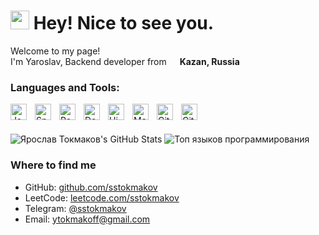 # <img src="https://emojis.slackmojis.com/emojis/images/1531849430/4246/blob-sunglasses.gif?1531849430" width="30"/> Hey! Nice to see you.</h1>

<p>Welcome to my page! </br> I'm Yaroslav, Backend developer from <img src="https://cdn-icons-png.flaticon.com/512/197/197408.png" width="13"/> <b>Kazan, Russia</b>

### Languages and Tools:

<img align="left" alt="Java" width="26px" src="https://cdn.jsdelivr.net/gh/devicons/devicon/icons/java/java-original.svg" style="padding-right:10px;" />
<img align="left" alt="Spring" width="26px" src="https://cdn.jsdelivr.net/gh/devicons/devicon/icons/spring/spring-original.svg" style="padding-right:10px;" />
<img align="left" alt="PostgreSQL" width="26px" src="https://cdn.jsdelivr.net/gh/devicons/devicon/icons/postgresql/postgresql-original.svg" style="padding-right:10px;" />
<img align="left" alt="Docker" width="26px" src="https://cdn.jsdelivr.net/gh/devicons/devicon/icons/docker/docker-original.svg" style="padding-right:10px;" />
<img align="left" alt="Hibernate" width="26px" src="https://cdn.jsdelivr.net/gh/devicons/devicon/icons/hibernate/hibernate-original.svg" style="padding-right:10px;" />
<img align="left" alt="Maven" width="26px" src="https://cdn.jsdelivr.net/gh/devicons/devicon/icons/maven/maven-original.svg" style="padding-right:10px;" />
<img align="left" alt="Git" width="26px" src="https://cdn.jsdelivr.net/gh/devicons/devicon/icons/git/git-original.svg" style="padding-right:10px;" />
<img align="left" alt="GitHub" width="26px" src="https://user-images.githubusercontent.com/3369400/139447912-e0f43f33-6d9f-45f8-be46-2df5bbc91289.png" style="padding-right:10px;" />

<br />
<br />

![Ярослав Токмаков's GitHub Stats](https://github-readme-stats.vercel.app/api?username=sstokmakov&show_icons=true&count_private=true&hide_title=true&hide=prs&theme=radical)
![Топ языков программирования](https://github-readme-stats.vercel.app/api/top-langs/?username=sstokmakov&layout=compact&langs_count=10&theme=radical)

### Where to find me</h3>

- GitHub: [github.com/sstokmakov](https://github.com/sstokmakov)
- LeetCode: [leetcode.com/sstokmakov](https://leetcode.com/sstokmakov)
- Telegram: [@sstokmakov](https://t.me/sstokmakov)
- Email: [ytokmakoff@gmail.com](mailto:ytokmakoff@gmail.com)

